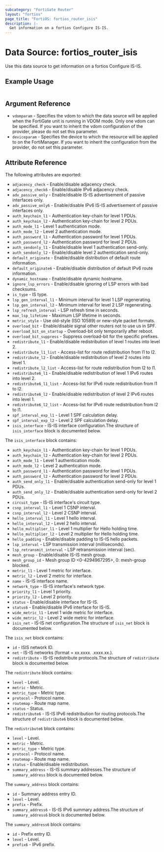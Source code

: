 ```yaml
---
subcategory: "FortiGate Router"
layout: "fortios"
page_title: "FortiOS: fortios_router_isis"
description: |-
  Get information on a fortios Configure IS-IS.
---
```


# Data Source: fortios_router_isis
Use this data source to get information on a fortios Configure IS-IS.


## Example Usage

```hcl

```

## Argument Reference

* `vdomparam` - Specifies the vdom to which the data source will be applied when the FortiGate unit is running in VDOM mode. Only one vdom can be specified. If you want to inherit the vdom configuration of the provider, please do not set this parameter.
* `deviceparam` - Specifies the device to which the resource will be applied to on the FortiManager. If you want to inherit the configuration from the provider, do not set this parameter.

## Attribute Reference

The following attributes are exported:

* `adjacency_check` - Enable/disable adjacency check.
* `adjacency_check6` - Enable/disable IPv6 adjacency check.
* `adv_passive_only` - Enable/disable IS-IS advertisement of passive interfaces only.
* `adv_passive_only6` - Enable/disable IPv6 IS-IS advertisement of passive interfaces only.
* `auth_keychain_l1` - Authentication key-chain for level 1 PDUs.
* `auth_keychain_l2` - Authentication key-chain for level 2 PDUs.
* `auth_mode_l1` - Level 1 authentication mode.
* `auth_mode_l2` - Level 2 authentication mode.
* `auth_password_l1` - Authentication password for level 1 PDUs.
* `auth_password_l2` - Authentication password for level 2 PDUs.
* `auth_sendonly_l1` - Enable/disable level 1 authentication send-only.
* `auth_sendonly_l2` - Enable/disable level 2 authentication send-only.
* `default_originate` - Enable/disable distribution of default route information.
* `default_originate6` - Enable/disable distribution of default IPv6 route information.
* `dynamic_hostname` - Enable/disable dynamic hostname.
* `ignore_lsp_errors` - Enable/disable ignoring of LSP errors with bad checksums.
* `is_type` - IS type.
* `lsp_gen_interval_l1` - Minimum interval for level 1 LSP regenerating.
* `lsp_gen_interval_l2` - Minimum interval for level 2 LSP regenerating.
* `lsp_refresh_interval` - LSP refresh time in seconds.
* `max_lsp_lifetime` - Maximum LSP lifetime in seconds.
* `metric_style` - Use old-style (ISO 10589) or new-style packet formats.
* `overload_bit` - Enable/disable signal other routers not to use us in SPF.
* `overload_bit_on_startup` - Overload-bit only temporarily after reboot.
* `overload_bit_suppress` - Suppress overload-bit for the specific prefixes.
* `redistribute_l1` - Enable/disable redistribution of level 1 routes into level 2.
* `redistribute_l1_list` - Access-list for route redistribution from l1 to l2.
* `redistribute_l2` - Enable/disable redistribution of level 2 routes into level 1.
* `redistribute_l2_list` - Access-list for route redistribution from l2 to l1.
* `redistribute6_l1` - Enable/disable redistribution of level 1 IPv6 routes into level 2.
* `redistribute6_l1_list` - Access-list for IPv6 route redistribution from l1 to l2.
* `redistribute6_l2` - Enable/disable redistribution of level 2 IPv6 routes into level 1.
* `redistribute6_l2_list` - Access-list for IPv6 route redistribution from l2 to l1.
* `spf_interval_exp_l1` - Level 1 SPF calculation delay.
* `spf_interval_exp_l2` - Level 2 SPF calculation delay.
* `isis_interface` - IS-IS interface configuration.The structure of `isis_interface` block is documented below.

The `isis_interface` block contains:

* `auth_keychain_l1` - Authentication key-chain for level 1 PDUs.
* `auth_keychain_l2` - Authentication key-chain for level 2 PDUs.
* `auth_mode_l1` - Level 1 authentication mode.
* `auth_mode_l2` - Level 2 authentication mode.
* `auth_password_l1` - Authentication password for level 1 PDUs.
* `auth_password_l2` - Authentication password for level 2 PDUs.
* `auth_send_only_l1` - Enable/disable authentication send-only for level 1 PDUs.
* `auth_send_only_l2` - Enable/disable authentication send-only for level 2 PDUs.
* `circuit_type` - IS-IS interface's circuit type.
* `csnp_interval_l1` - Level 1 CSNP interval.
* `csnp_interval_l2` - Level 2 CSNP interval.
* `hello_interval_l1` - Level 1 hello interval.
* `hello_interval_l2` - Level 2 hello interval.
* `hello_multiplier_l1` - Level 1 multiplier for Hello holding time.
* `hello_multiplier_l2` - Level 2 multiplier for Hello holding time.
* `hello_padding` - Enable/disable padding to IS-IS hello packets.
* `lsp_interval` - LSP transmission interval (milliseconds).
* `lsp_retransmit_interval` - LSP retransmission interval (sec).
* `mesh_group` - Enable/disable IS-IS mesh group.
* `mesh_group_id` - Mesh group ID <0-4294967295>, 0: mesh-group blocked.
* `metric_l1` - Level 1 metric for interface.
* `metric_l2` - Level 2 metric for interface.
* `name` - IS-IS interface name.
* `network_type` - IS-IS interface's network type.
* `priority_l1` - Level 1 priority.
* `priority_l2` - Level 2 priority.
* `status` - Enable/disable interface for IS-IS.
* `status6` - Enable/disable IPv6 interface for IS-IS.
* `wide_metric_l1` - Level 1 wide metric for interface.
* `wide_metric_l2` - Level 2 wide metric for interface.
* `isis_net` - IS-IS net configuration.The structure of `isis_net` block is documented below.

The `isis_net` block contains:

* `id` - ISIS network ID.
* `net` - IS-IS networks (format = xx.xxxx.  .xxxx.xx.).
* `redistribute` - IS-IS redistribute protocols.The structure of `redistribute` block is documented below.

The `redistribute` block contains:

* `level` - Level.
* `metric` - Metric.
* `metric_type` - Metric type.
* `protocol` - Protocol name.
* `routemap` - Route map name.
* `status` - Status.
* `redistribute6` - IS-IS IPv6 redistribution for routing protocols.The structure of `redistribute6` block is documented below.

The `redistribute6` block contains:

* `level` - Level.
* `metric` - Metric.
* `metric_type` - Metric type.
* `protocol` - Protocol name.
* `routemap` - Route map name.
* `status` - Enable/disable redistribution.
* `summary_address` - IS-IS summary addresses.The structure of `summary_address` block is documented below.

The `summary_address` block contains:

* `id` - Summary address entry ID.
* `level` - Level.
* `prefix` - Prefix.
* `summary_address6` - IS-IS IPv6 summary address.The structure of `summary_address6` block is documented below.

The `summary_address6` block contains:

* `id` - Prefix entry ID.
* `level` - Level.
* `prefix6` - IPv6 prefix.
